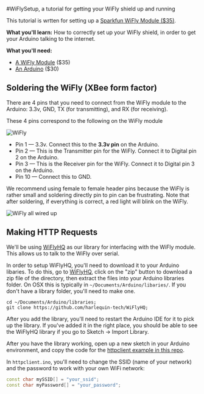 #WiFlySetup, a tutorial for getting your WiFly shield up and running

This tutorial is wrtten for setting up a [Sparkfun WiFly Module ($35)](https://www.sparkfun.com/products/10822). 

**What you'll learn:** How to correctly set up your WiFly shield, in order to get your Arduino talking to the internet.

**What you'll need:**
* [A WiFly Module](https://www.sparkfun.com/products/10822) ($35)
* [An Arduino](https://www.sparkfun.com/products/11021) ($30)

## Soldering the WiFly (XBee form factor)

There are 4 pins that you need to connect from the WiFly module to the Arduino: 3.3v, GND, TX (for transmitting), and RX (for receiving).

These 4 pins correspond to the following on the WiFly module

![WiFly](https://raw.github.com/lifegraph/graphbutton-wifly/master/imgs/wifly.png)

* Pin 1 &mdash; 3.3v. Connect this to the **3.3v pin** on the Arduino.
* Pin 2 &mdash; This is the Transmitter pin for the WiFly. Connect it to Digital pin 2 on the Arduino.
* Pin 3 &mdash; This is the Receiver pin for the WiFly. Connect it to Digital pin 3 on the Arduino.
* Pin 10 &mdash; Connect this to GND.

We recommend using female to female header pins because the WiFly is rather small and soldering directly pin to pin can be frustrating. 
Note that after soldering, if everything is correct, a red light will blink on the WiFly. 

![WiFly all wired up](http://i.imgur.com/EDxmchO.png)

## Making HTTP Requests

We'll be using [WiFlyHQ](https://github.com/harlequin-tech/WiFlyHQ) as our library for interfacing with the WiFly module. This allows us to talk to the WiFly over serial.

In order to setup WiFlyHQ, you'll need to download it to your Arduino libaries. To do this, go to [WiFlyHQ](https://github.com/harlequin-tech/WiFlyHQ), click on the
"zip" button to download a zip file of the directory, then extract the files into your Arduino libraries folder. On OSX this is typically in `~/Documents/Arduino/libaries/`. If you don't have a library folder, you'll need to make one. 

```
cd ~/Documents/Arduino/libraries;
git clone https://github.com/harlequin-tech/WiFlyHQ;
```

After you add the library, you'll need to restart the Arduino IDE for it to pick up the library. If you've added it in the right place, you should be able to see the WiFlyHQ library if you go to Sketch -> Import Library.

After you have the library working, open up a new sketch in your Arduino environment, and copy the code for the [httpclient example in this repo](https://raw.github.com/lifegraph/graphbutton-wifly/master/httpclient/httpclient.ino).  

In `httpclient.ino`, you'll need to change the SSID (name of your network) and the password to work with your own WiFi network:

```ino
const char mySSID[] = "your_ssid";
const char myPassword[] = "your_password";
```
